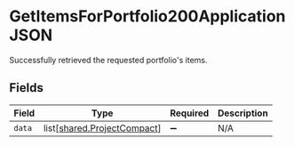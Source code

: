 # GetItemsForPortfolio200ApplicationJSON

Successfully retrieved the requested portfolio's items.


## Fields

| Field                                                                | Type                                                                 | Required                                                             | Description                                                          |
| -------------------------------------------------------------------- | -------------------------------------------------------------------- | -------------------------------------------------------------------- | -------------------------------------------------------------------- |
| `data`                                                               | list[[shared.ProjectCompact](../../models/shared/projectcompact.md)] | :heavy_minus_sign:                                                   | N/A                                                                  |